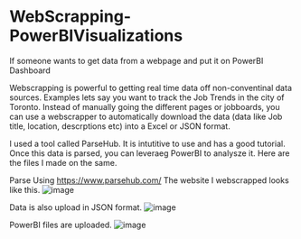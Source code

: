 # WebScrapping-PowerBIVisualizations
If someone wants to get data from a webpage and put it on PowerBI Dashboard

Webscrapping is powerful to getting real time data off non-conventinal data sources. Examples lets say you want to track the Job Trends in the city of Toronto. Instead of manually going the different pages or jobboards, you can use a webscrapper to automatically download the data (data like Job title, location, descrptions etc) into a Excel or JSON format.

I used a tool called ParseHub. It is intutitive to use and has a good tutorial. 
Once this data is parsed, you can leveraeg PowerBI to analysze it. Here are the files I made on the same.


Parse Using https://www.parsehub.com/
The website I webscrapped looks like this.
![image](https://user-images.githubusercontent.com/40730777/157191078-916ec1ed-aec5-4163-8012-d4b8d95c7057.png)


Data is also upload in JSON format.
![image](https://user-images.githubusercontent.com/40730777/157191180-1564cf7c-5c6f-43b7-b64b-dc8c456cbd10.png)



PowerBI files are uploaded. 
![image](https://user-images.githubusercontent.com/40730777/157190770-0f4062bf-bd26-40e6-9756-65fc67b07d41.png)
